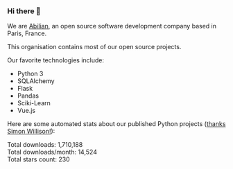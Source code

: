 ### Hi there 👋

We are [Abilian](https://abilian.com/), an open source software development company based in Paris, France.

This organisation contains most of our open source projects.

Our favorite technologies include:

- Python 3
- SQLAlchemy
- Flask
- Pandas
- Sciki-Learn
- Vue.js

Here are some automated stats about our published Python projects
([thanks Simon Willison!][sw-post]):

<!--marker-->
Total downloads: 1,710,188<br>
Total downloads/month: 14,524<br>
Total stars count: 230
<!--end-->

[sw-post]: https://simonwillison.net/2020/Jul/10/self-updating-profile-readme/